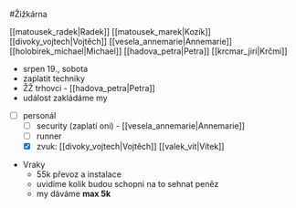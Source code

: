 
#Žižkárna

[[matousek_radek|Radek]] [[matousek_marek|Kozík]] [[divoky_vojtech|Vojtěch]] [[vesela_annemarie|Annemarie]] [[holobirek_michael|Michael]] [[hadova_petra|Petra]] [[krcmar_jiri|Krčmi]]

- srpen 19., sobota
- zaplatit techniky
- ŽŽ trhovci - [[hadova_petra|Petra]]
- událost zakládáme my
- [ ] personál
	- [ ] security (zaplatí oni) - [[vesela_annemarie|Annemarie]]
	- [ ] runner
	- [x] zvuk:  [[divoky_vojtech|Vojtěch]] [[valek_vit|Vítek]]
- Vraky
	- 55k převoz a instalace
	- uvidíme kolik budou schopni na to sehnat peněz
	- my dáváme __max 5k__